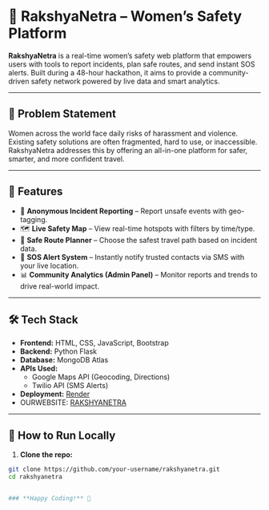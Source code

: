 # 🚨 RakshyaNetra – Women’s Safety Platform

**RakshyaNetra** is a real-time women’s safety web platform that empowers users with tools to report incidents, plan safe routes, and send instant SOS alerts. Built during a 48-hour hackathon, it aims to provide a community-driven safety network powered by live data and smart analytics.

---

## 🧠 Problem Statement

Women across the world face daily risks of harassment and violence. Existing safety solutions are often fragmented, hard to use, or inaccessible. RakshyaNetra addresses this by offering an all-in-one platform for safer, smarter, and more confident travel.

---

## 🚀 Features

- 📝 **Anonymous Incident Reporting** – Report unsafe events with geo-tagging.
- 🗺️ **Live Safety Map** – View real-time hotspots with filters by time/type.
- 🧭 **Safe Route Planner** – Choose the safest travel path based on incident data.
- 📲 **SOS Alert System** – Instantly notify trusted contacts via SMS with your live location.
- 📊 **Community Analytics (Admin Panel)** – Monitor reports and trends to drive real-world impact.

---

## 🛠️ Tech Stack

- **Frontend:** HTML, CSS, JavaScript, Bootstrap
- **Backend:** Python Flask
- **Database:** MongoDB Atlas
- **APIs Used:**
  - Google Maps API (Geocoding, Directions)
  - Twilio API (SMS Alerts)
- **Deployment:** [Render](https://render.com)
- OURWEBSITE: [RAKSHYANETRA](https://rakshyanetra-1.onrender.com)

---

## 🔧 How to Run Locally

1. **Clone the repo:**

```bash
git clone https://github.com/your-username/rakshyanetra.git
cd rakshyanetra


### **Happy Coding!** 🚀

